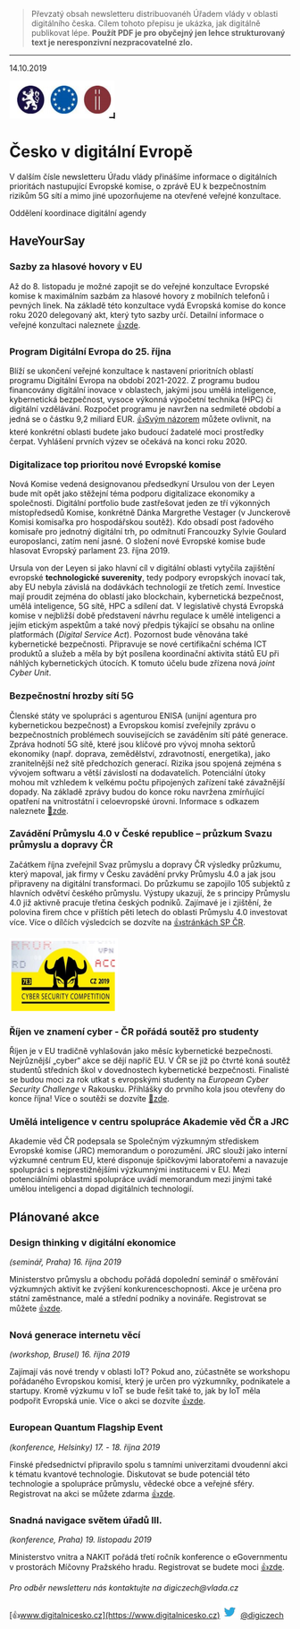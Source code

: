 > Převzatý obsah newsletteru distribuovanéh Úřadem vlády v oblasti digitálního česka. Cílem tohoto přepisu je ukázka, jak digitálně publikovat lépe. **Použít PDF je pro obyčejný jen lehce strukturovaný text je neresponzivní nezpracovatelné zlo.** 

------------

14.10.2019

![loga](loga.png)

# Česko v digitální Evropě

V dalším čísle newsletteru Úřadu vlády přinášíme informace o digitálních prioritách nastupující Evropské
komise, o zprávě EU k bezpečnostním rizikům 5G sítí a mimo jiné upozorňujeme na otevřené veřejné
konzultace.

Oddělení koordinace digitální agendy

## HaveYourSay
### Sazby za hlasové hovory v EU
Až do 8. listopadu je možné zapojit se do
veřejné konzultace Evropské komise
k maximálním sazbám za hlasové hovory
z mobilních telefonů i pevných linek. Na
základě této konzultace vydá Evropská
komise do konce roku 2020 delegovaný
akt, který tyto sazby určí. Detailní
informace o veřejné konzultaci naleznete [👍zde](https://ec.europa.eu/digital-single-market/en/news/voice-call-termination-rates-eu-commission-launches-public-consultation).

### Program Digitální Evropa do 25. října
Blíží se ukončení veřejné konzultace
k nastavení prioritních oblastí programu
Digitální Evropa na období 2021-2022.
Z programu budou financovány digitální
inovace v oblastech, jakými jsou umělá
inteligence, kybernetická bezpečnost,
vysoce výkonná výpočetní technika (HPC)
či digitální vzdělávání. Rozpočet programu
je navržen na sedmileté období a jedná se
o částku 9,2 miliard EUR. [👍Svým názorem](https://ec.europa.eu/digital-single-market/en/news/have-your-say-future-investment-europes-digital-economy)
můžete ovlivnit, na které konkrétní oblasti
budete jako budoucí žadatelé moci
prostředky čerpat. Vyhlášení prvních výzev
se očekává na konci roku 2020.

### Digitalizace top prioritou nové Evropské komise
Nová Komise vedená designovanou předsedkyní
Ursulou von der Leyen bude mít opět jako stěžejní téma
podporu digitalizace ekonomiky a společnosti. Digitální
portfolio bude zastřešovat jeden ze tří výkonných
místopředsedů Komise, konkrétně Dánka Margrethe
Vestager (v Junckerově Komisi komisařka pro
hospodářskou soutěž). Kdo obsadí post řadového
komisaře pro jednotný digitální trh, po odmítnutí
Francouzky Sylvie Goulard europoslanci, zatím není
jasné. O složení nové Evropské komise bude hlasovat
Evropský parlament 23. října 2019.

Ursula von der Leyen si jako hlavní cíl v digitální oblasti
vytyčila zajištění evropské **technologické suverenity**,
tedy podpory evropských inovací tak, aby EU nebyla
závislá na dodávkách technologií ze třetích zemí.
Investice mají proudit zejména do oblastí jako
blockchain, kybernetická bezpečnost, umělá
inteligence, 5G sítě, HPC a sdílení dat. V legislativě
chystá Evropská komise v nejbližší době představení
návrhu regulace k umělé inteligenci a jejím etickým
aspektům a také nový předpis týkající se obsahu na
online platformách (_Digital Service Act_). Pozornost bude
věnována také kybernetické bezpečnosti. Připravuje se
nové certifikační schéma ICT produktů a služeb a měla
by být posílena koordinační aktivita států EU při náhlých
kybernetických útocích. K tomuto účelu bude zřízena
nová _joint Cyber Unit_.

### Bezpečnostní hrozby sítí 5G
Členské státy ve spolupráci s agenturou ENISA (unijní agentura pro kybernetickou bezpečnost) a
Evropskou komisí zveřejnily zprávu o bezpečnostních problémech souvisejících se zaváděním sítí páté
generace. Zpráva hodnotí 5G sítě, které jsou klíčové pro vývoj mnoha sektorů ekonomiky (např. doprava,
zemědělství, zdravotností, energetika), jako zranitelnější než sítě předchozích generací. Rizika jsou
spojená zejména s vývojem softwaru a větší závislostí na dodavatelích. Potenciální útoky mohou mít
vzhledem k velkému počtu připojených zařízení také závažnější dopady. Na základě zprávy budou do
konce roku navržena zmírňující opatření na vnitrostátní i celoevropské úrovni. Informace s odkazem
naleznete [🚫zde](https://europa.eu/rapid/press-release_IP-19-6049_cs.htm).

### Zavádění Průmyslu 4.0 v České republice – průzkum Svazu průmyslu a dopravy ČR
Začátkem října zveřejnil Svaz průmyslu a dopravy ČR výsledky průzkumu, který mapoval, jak firmy v Česku
zavádění prvky Průmyslu 4.0 a jak jsou připraveny na digitální transformaci. Do průzkumu se zapojilo 105
subjektů z hlavních odvětví českého průmyslu. Výstupy ukazují, že s principy Průmyslu 4.0 již aktivně
pracuje třetina českých podniků. Zajímavé je i zjištění, že polovina firem chce v příštích pěti letech do
oblasti Průmyslu 4.0 investovat více. Více o dílčích výsledcích se dozvíte na [👍stránkách SP ČR](https://www.spcr.cz/pro-media/tiskove-zpravy/13071-firmy-se-zavadenim-prvku-prumyslu-4-0-zabyvaji-pruzkum-sp-cr).

![ccc](ccc.png)

### Říjen ve znamení cyber - ČR pořádá soutěž pro studenty
Říjen je v EU tradičně vyhlašován jako měsíc kybernetické bezpečnosti.
Nejrůznější „cyber“ akce se dějí napříč EU. V ČR se již po čtvrté koná
soutěž studentů středních škol v dovednostech kybernetické
bezpečnosti. Finalisté se budou moci za rok utkat s evropskými
studenty na _European Cyber Security Challenge_ v Rakousku. Přihlášky do
prvního kola jsou otevřeny do konce října! Více o soutěži se dozvíte [🚫zde](https://www.kybersoutez.cz/kybersoutez.html).


### Umělá inteligence v centru spolupráce Akademie věd ČR a JRC
Akademie věd ČR podepsala se Společným výzkumným střediskem Evropské komise (JRC) memorandum
o porozumění. JRC slouží jako interní výzkumné centrum EU, které disponuje špičkovými laboratořemi a
navazuje spolupráci s nejprestižnějšími výzkumnými institucemi v EU. Mezi potenciálními oblastmi
spolupráce uvádí memorandum mezi jinými také umělou inteligenci a dopad digitálních technologií.

## Plánované akce
### Design thinking v digitální ekonomice

_(seminář, Praha) 16. října 2019_

Ministerstvo průmyslu a obchodu pořádá dopolední seminář o směřování výzkumných aktivit ke
zvýšení konkurenceschopnosti. Akce je určena pro státní zaměstnance, malé a střední podniky a
novináře. Registrovat se můžete [👍zde](https://www.mpo.cz/udalost331.html).


### Nová generace internetu věcí

_(workshop, Brusel) 16. října 2019_

Zajímají vás nové trendy v oblasti IoT? Pokud ano, zúčastněte se workshopu pořádaného
Evropskou komisí, který je určen pro výzkumníky, podnikatele a startupy. Kromě výzkumu v IoT se
bude řešit také to, jak by IoT měla podpořit Evropská unie. Více o akci se dozvíte [👍zde](https://ec.europa.eu/digital-single-market/en/news/workshop-research-priorities-next-generation-internet-things).

### European Quantum Flagship Event
_(konference, Helsinky) 17. - 18. října 2019_

Finské předsednictví připravilo spolu s tamními univerzitami dvoudenní akci k tématu kvantové
technologie. Diskutovat se bude potenciál této technologie a spolupráce průmyslu, vědecké obce a
veřejné sféry. Registrovat na akci se můžete zdarma [👍zde](https://qt.eu/RegistrationEQC2019/).

### Snadná navigace světem úřadů III.
_(konference, Praha) 19. listopadu 2019_

Ministerstvo vnitra a NAKIT pořádá třetí ročník konference o eGovernmentu v prostorách Míčovny
Pražského hradu. Registrovat se budete moci [👍zde](https://snsu.cz/).

_Pro odběr newsletteru nás kontaktujte na digiczech@vlada.cz_

[👍www.digitalnicesko.cz](https://www.digitalnicesko.cz)
![twitter](twitter.png) [@digiczech](https://twitter.com/@digiczech)
